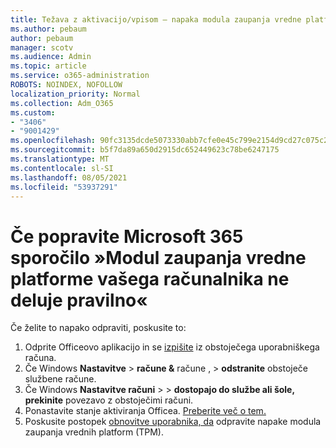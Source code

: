 ```yaml
---
title: Težava z aktivacijo/vpisom – napaka modula zaupanja vredne platforme
ms.author: pebaum
author: pebaum
manager: scotv
ms.audience: Admin
ms.topic: article
ms.service: o365-administration
ROBOTS: NOINDEX, NOFOLLOW
localization_priority: Normal
ms.collection: Adm_O365
ms.custom:
- "3406"
- "9001429"
ms.openlocfilehash: 90fc3135dcde5073330abb7cfe0e45c799e2154d9cd27c075c2c9ac89c18a641
ms.sourcegitcommit: b5f7da89a650d2915dc652449623c78be6247175
ms.translationtype: MT
ms.contentlocale: sl-SI
ms.lasthandoff: 08/05/2021
ms.locfileid: "53937291"
---
```

# <a name="fixing-the-microsoft-365-apps-your-computers-trusted-platform-module-is-not-functioning-properly-message"></a>Če popravite Microsoft 365 sporočilo »Modul zaupanja vredne platforme vašega računalnika ne deluje pravilno«

Če želite to napako odpraviti, poskusite to:

1. Odprite Officeovo aplikacijo in se [izpišite](https://support.office.com/article/5a20dc11-47e9-4b6f-945d-478cb6d92071) iz obstoječega uporabniškega računa.   
2. Če Windows **Nastavitve**  >  **račune &** račune ,  >  **odstranite** obstoječe službene račune. 
3. Če Windows **Nastavitve računi**  >    >  **dostopajo do službe ali šole, prekinite** povezavo z obstoječimi računi. 
4. Ponastavite stanje aktiviranja Officea. [Preberite več o tem.](https://docs.microsoft.com/office365/troubleshoot/activation/reset-office-365-proplus-activation-state
)
5. Poskusite postopek [obnovitve uporabnika, da](https://docs.microsoft.com/office365/troubleshoot/administration/connection-issue-when-sign-in-office-2016#symptom-2) odpravite napake modula zaupanja vrednih platform (TPM).